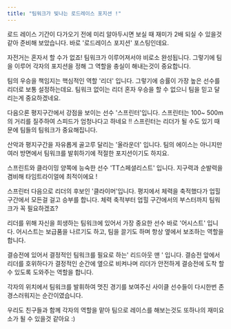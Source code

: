 ```yaml
---
title: "팀워크가 빛나는 로드레이스 포지션 !"
---
```


로드 레이스 기간이 다가오기 전에 미리 알아두시면 보실 때 재미가 2배 되실 수 있을것 같아 준비해 보았습니다.
바로 '로드레이스 포지션' 포스팅인데요.

자전거는 혼자서 할 수가 없죠!
팀워크가 이루어져서야 비로소 완성됩니다.
그렇기에 팀을 이루어 각자의 포지션을 정해 그 역할을 충실이 해내는것이 중요합니다.


팀의 우승을 책임지는 핵심적인 역할 '리더'
입니다.
그렇기에 승률이 가장 높은 선수를 리더로
보통 설정하는데요.
팀워크 없이는 리더 혼자 우승을 할 수 없으니 팀을 믿고 달리는게 중요하겠네요.




다음으론 평지구간에서 강점을 보이는 선수 '스프린터'입니다.
스프린터는 100~ 500m의 거리를 질주하여 스피드가 엄청나다고 하네요 !!
스프린터는 리더가 될 수도 있기 때문에 팀들의 팀워크가 중요해집니다.



산악과 평지구간을 자유롭게 골고루 달리는 
'올라운더' 입니다.
팀의 에이스는 아니지만 여러 방면에서 팀워크를 발휘하기에 적절한 포지션이기도 하지요.




스프린트와 클라이밍 양쪽에 능숙한 선수
'TT스페셜리스트' 입니다.
지구력과 순발력을 겸비해 타임트라이얼에
최적이에요 !



스프린터 다음으로 리더의 후보인
'클라이머'입니다.
평지에서 체력을 축적했다가 업힐 구간에서
모든걸 걸고 승부를 합니다.
체력 축적부터 업힐 구간에서의 부스터까지
팀워크가 꼭 필요하겠죠?




리더를 위해 자신을 희생하는 팀워크에 있어서 가장 중요한 선수 바로 '어시스트' 입니다.
어시스트는 보급품을 나르기도 하고, 팀을
끌기도 하며 항상 옆에서 보조하는 역할을
합니다.

  



결승전에 있어서 결정적인 팀워크를 필요로
하는' 리드아웃 맨 ' 입니다.
결승전 앞에서 리더를 호위하다가 결정적인 순간에 옆으로 비켜나며 리더가 안전하게 결승전에 도착 할 수 있도록 도와주는 역할을 합니다.


각자의 위치에서 팀워크를 발휘하여 멋진 경기를 보여주신 사이클 선수들이 다시한번 존경스러워지는 순간이였습니다.

우리도 친구들과 함께 각자의 역할을 맡아 팀으로 레이스를 해보는것도 또하나의 재미요소가 될 수 있을것 같아요 :)